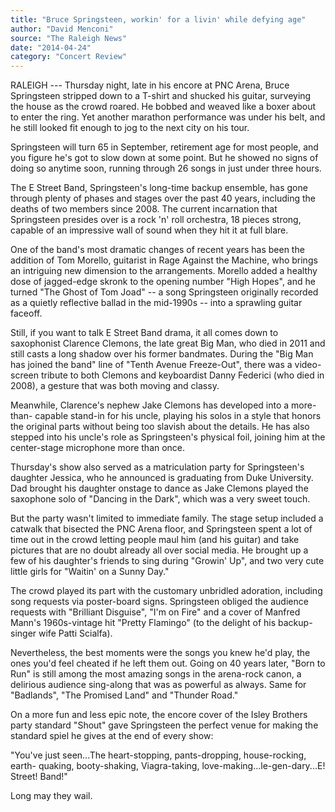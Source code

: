 ```yaml
---
title: "Bruce Springsteen, workin' for a livin' while defying age"
author: "David Menconi"
source: "The Raleigh News"
date: "2014-04-24"
category: "Concert Review"
---
```


RALEIGH --- Thursday night, late in his encore at PNC Arena, Bruce Springsteen stripped down to a T-shirt and shucked his guitar, surveying the house as the crowd roared. He bobbed and weaved like a boxer about to enter the ring. Yet another marathon performance was under his belt, and he still looked fit enough to jog to the next city on his tour.

Springsteen will turn 65 in September, retirement age for most people, and you figure he's got to slow down at some point. But he showed no signs of doing so anytime soon, running through 26 songs in just under three hours.

The E Street Band, Springsteen's long-time backup ensemble, has gone through plenty of phases and stages over the past 40 years, including the deaths of two members since 2008. The current incarnation that Springsteen presides over is a rock 'n' roll orchestra, 18 pieces strong, capable of an impressive wall of sound when they hit it at full blare.

One of the band's most dramatic changes of recent years has been the addition of Tom Morello, guitarist in Rage Against the Machine, who brings an intriguing new dimension to the arrangements. Morello added a healthy dose of jagged-edge skronk to the opening number "High Hopes", and he turned "The Ghost of Tom Joad" -- a song Springsteen originally recorded as a quietly reflective ballad in the mid-1990s -- into a sprawling guitar faceoff.

Still, if you want to talk E Street Band drama, it all comes down to saxophonist Clarence Clemons, the late great Big Man, who died in 2011 and still casts a long shadow over his former bandmates. During the "Big Man has joined the band" line of "Tenth Avenue Freeze-Out", there was a video-screen tribute to both Clemons and keyboardist Danny Federici (who died in 2008), a gesture that was both moving and classy.

Meanwhile, Clarence's nephew Jake Clemons has developed into a more-than- capable stand-in for his uncle, playing his solos in a style that honors the original parts without being too slavish about the details. He has also stepped into his uncle's role as Springsteen's physical foil, joining him at the center-stage microphone more than once.

Thursday's show also served as a matriculation party for Springsteen's daughter Jessica, who he announced is graduating from Duke University. Dad brought his daughter onstage to dance as Jake Clemons played the saxophone solo of "Dancing in the Dark", which was a very sweet touch.

But the party wasn't limited to immediate family. The stage setup included a catwalk that bisected the PNC Arena floor, and Springsteen spent a lot of time out in the crowd letting people maul him (and his guitar) and take pictures that are no doubt already all over social media. He brought up a few of his daughter's friends to sing during "Growin' Up", and two very cute little girls for "Waitin' on a Sunny Day."

The crowd played its part with the customary unbridled adoration, including song requests via poster-board signs. Springsteen obliged the audience requests with "Brilliant Disguise", "I'm on Fire" and a cover of Manfred Mann's 1960s-vintage hit "Pretty Flamingo" (to the delight of his backup- singer wife Patti Scialfa).

Nevertheless, the best moments were the songs you knew he'd play, the ones you'd feel cheated if he left them out. Going on 40 years later, "Born to Run" is still among the most amazing songs in the arena-rock canon, a delirious audience sing-along that was as powerful as always. Same for "Badlands", "The Promised Land" and "Thunder Road."

On a more fun and less epic note, the encore cover of the Isley Brothers party standard "Shout" gave Springsteen the perfect venue for making the standard spiel he gives at the end of every show:

"You've just seen...The heart-stopping, pants-dropping, house-rocking, earth- quaking, booty-shaking, Viagra-taking, love-making...le-gen-dary...E! Street! Band!"

Long may they wail.